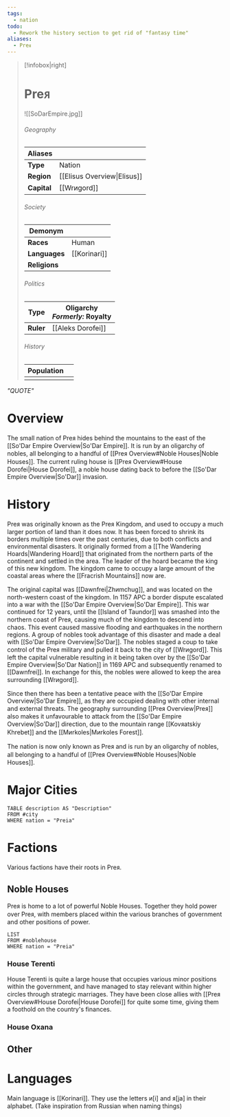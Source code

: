 ```yaml
---
tags:
  - nation
todo:
  - Rework the history section to get rid of "fantasy time"
aliases:
  - Preᴙ
---
```

> [!infobox|right]
> # Preᴙ
> ![[SoDarEmpire.jpg]]
> ###### Geography
> | **Aliases** |  |
> | - | - |
> | **Type** | Nation |
> | **Region** | [[Elisus Overview\|Elisus]] |
> | **Capital** | [[Wrᴎgord]] |
> ###### Society
> | **Demonym** |  |
> | - | - |
> | **Races** | Human |
> | **Languages** | [[Korinari]] |
> | **Religions** |  |
> ###### Politics
> | **Type** | Oligarchy<br>*Formerly:* Royalty |
> | - | - |
> | **Ruler** | [[Aleks Dorofei]] |
> ###### History
> | **Population** |  |
> | - | - |
> |  |  |

*"QUOTE"*
# Overview
The small nation of Preᴙ hides behind the mountains to the east of the [[So'Dar Empire Overview|So'Dar Empire]]. It is run by an oligarchy of nobles, all belonging to a handful of [[Preᴙ Overview#Noble Houses|Noble Houses]]. The current ruling house is [[Preᴙ Overview#House Dorofei|House Dorofei]], a noble house dating back to before the [[So'Dar Empire Overview|So'Dar]] invasion.
# History
Preᴙ was originally known as the Preᴙ Kingdom, and used to occupy a much larger portion of land than it does now. It has been forced to shrink its borders multiple times over the past centuries, due to both conflicts and environmental disasters. It originally formed from a [[The Wandering Hoards|Wandering Hoard]] that originated from the northern parts of the continent and settled in the area. The leader of the hoard became the king of this new kingdom. The kingdom came to occupy a large amount of the coastal areas where the [[Fracrish Mountains]] now are.

The original capital was [[Dawnfrei|Zhᴎmchug]], and was located on the north-western coast of the kingdom. In 1157 APC a border dispute escalated into a war with the [[So'Dar Empire Overview|So'Dar Empire]]. This war continued for 12 years, until the [[Island of Taundor]] was smashed into the northern coast of Preᴙ, causing much of the kingdom to descend into chaos. This event caused massive flooding and earthquakes in the northern regions. A group of nobles took advantage of this disaster and made a deal with [[So'Dar Empire Overview|So'Dar]]. The nobles staged a coup to take control of the Preᴙ military and pulled it back to the city of [[Wrᴎgord]]. This left the capital vulnerable resulting in it being taken over by the [[So'Dar Empire Overview|So'Dar Nation]] in 1169 APC and subsequently renamed to [[Dawnfrei]]. In exchange for this, the nobles were allowed to keep the area surrounding [[Wrᴎgord]].

Since then there has been a tentative peace with the [[So'Dar Empire Overview|So'Dar Empire]], as they are occupied dealing with other internal and external threats. The geography surrounding [[Preᴙ Overview|Preᴙ]] also makes it unfavourable to attack from the [[So'Dar Empire Overview|So'Dar]] direction, due to the mountain range [[Kovᴙatskiy Khrebet]] and the [[Mᴎrkoles|Mᴎrkoles Forest]].

The nation is now only known as Preᴙ and is run by an oligarchy of nobles, all belonging to a handful of [[Preᴙ Overview#Noble Houses|Noble Houses]].
# Major Cities
```dataview
TABLE description AS "Description"
FROM #city
WHERE nation = "Preia"
```
# Factions
Various factions have their roots in Preᴙ.
## Noble Houses
Preᴙ is home to a lot of powerful Noble Houses. Together they hold power over Preᴙ, with members placed within the various branches of government and other positions of power.
```dataview
LIST
FROM #noblehouse
WHERE nation = "Preia"
```
### House Terenti
House Terenti is quite a large house that occupies various minor positions within the government, and have managed to stay relevant within higher circles through strategic marriages. They have been close allies with [[Preᴙ Overview#House Dorofei|House Dorofei]] for quite some time, giving them a foothold on the country's finances.
### House Oxana
## Other

# Languages
Main language is [[Korinari]]. They use the letters ᴎ[i] and ᴙ[ja] in their alphabet. (Take inspiration from Russian when naming things)